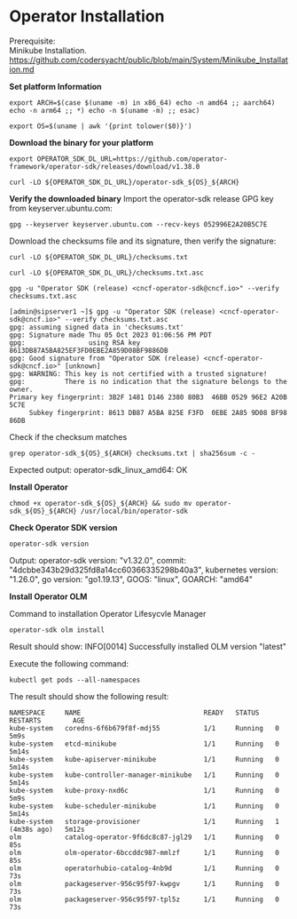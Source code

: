 # **Operator Installation**

Prerequisite:<br>
Minikube Installation. <br> 
https://github.com/codersyacht/public/blob/main/System/Minikube_Installation.md

**Set platform Information**
```CMD
export ARCH=$(case $(uname -m) in x86_64) echo -n amd64 ;; aarch64) echo -n arm64 ;; *) echo -n $(uname -m) ;; esac)
```
```CMD
export OS=$(uname | awk '{print tolower($0)}')
```

**Download the binary for your platform**
```CMD
export OPERATOR_SDK_DL_URL=https://github.com/operator-framework/operator-sdk/releases/download/v1.38.0
```
```CMD
curl -LO ${OPERATOR_SDK_DL_URL}/operator-sdk_${OS}_${ARCH}
```

**Verify the downloaded binary**
Import the operator-sdk release GPG key from keyserver.ubuntu.com:
```CMD
gpg --keyserver keyserver.ubuntu.com --recv-keys 052996E2A20B5C7E
```

Download the checksums file and its signature, then verify the signature:
```CMD
curl -LO ${OPERATOR_SDK_DL_URL}/checksums.txt
```
```CMD
curl -LO ${OPERATOR_SDK_DL_URL}/checksums.txt.asc
```
```CMD
gpg -u "Operator SDK (release) <cncf-operator-sdk@cncf.io>" --verify checksums.txt.asc
```
```
[admin@sipserver1 ~]$ gpg -u "Operator SDK (release) <cncf-operator-sdk@cncf.io>" --verify checksums.txt.asc
gpg: assuming signed data in 'checksums.txt'
gpg: Signature made Thu 05 Oct 2023 01:06:56 PM PDT
gpg:                using RSA key 8613DB87A5BA825EF3FD0EBE2A859D08BF9886DB
gpg: Good signature from "Operator SDK (release) <cncf-operator-sdk@cncf.io>" [unknown]
gpg: WARNING: This key is not certified with a trusted signature!
gpg:          There is no indication that the signature belongs to the owner.
Primary key fingerprint: 3B2F 1481 D146 2380 80B3  46BB 0529 96E2 A20B 5C7E
     Subkey fingerprint: 8613 DB87 A5BA 825E F3FD  0EBE 2A85 9D08 BF98 86DB
```

Check if the checksum matches
```CMD
grep operator-sdk_${OS}_${ARCH} checksums.txt | sha256sum -c -
```
Expected output:
operator-sdk_linux_amd64: OK

**Install Operator**
```CMD
chmod +x operator-sdk_${OS}_${ARCH} && sudo mv operator-sdk_${OS}_${ARCH} /usr/local/bin/operator-sdk
```

**Check Operator SDK version**
```CMD
operator-sdk version
```
Output:
operator-sdk version: "v1.32.0", commit: "4dcbbe343b29d325fd8a14cc60366335298b40a3", kubernetes version: "1.26.0", go version: "go1.19.13", GOOS: "linux", GOARCH: "amd64"

**Install Operator OLM**

Command to installation Operator Lifesycvle Manager
```CMD
operator-sdk olm install
```
Result should show:
INFO[0014] Successfully installed OLM version "latest" 

Execute the following command:
```CMD
kubectl get pods --all-namespaces
```
The result should show the following result:

```
NAMESPACE     NAME                               READY   STATUS    RESTARTS        AGE
kube-system   coredns-6f6b679f8f-mdj55           1/1     Running   0               5m9s
kube-system   etcd-minikube                      1/1     Running   0               5m14s
kube-system   kube-apiserver-minikube            1/1     Running   0               5m14s
kube-system   kube-controller-manager-minikube   1/1     Running   0               5m14s
kube-system   kube-proxy-nxd6c                   1/1     Running   0               5m9s
kube-system   kube-scheduler-minikube            1/1     Running   0               5m14s
kube-system   storage-provisioner                1/1     Running   1 (4m38s ago)   5m12s
olm           catalog-operator-9f6dc8c87-jgl29   1/1     Running   0               85s
olm           olm-operator-6bccddc987-mmlzf      1/1     Running   0               85s
olm           operatorhubio-catalog-4nb9d        1/1     Running   0               73s
olm           packageserver-956c95f97-kwpgv      1/1     Running   0               73s
olm           packageserver-956c95f97-tpl5z      1/1     Running   0               73s
```
